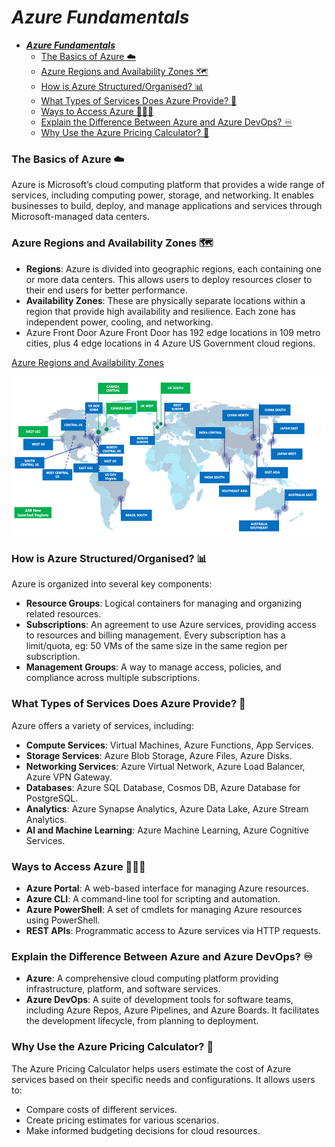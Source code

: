 # ***Azure Fundamentals***
- [***Azure Fundamentals***](#azure-fundamentals)
    - [The Basics of Azure ☁️](#the-basics-of-azure-️)
    - [Azure Regions and Availability Zones 🗺️](#azure-regions-and-availability-zones-️)
    - [How is Azure Structured/Organised? 📊](#how-is-azure-structuredorganised-)
    - [What Types of Services Does Azure Provide? 🛜](#what-types-of-services-does-azure-provide-)
    - [Ways to Access Azure 👩🏾‍💻](#ways-to-access-azure-)
    - [Explain the Difference Between Azure and Azure DevOps? ♾️](#explain-the-difference-between-azure-and-azure-devops-️)
    - [Why Use the Azure Pricing Calculator? 🧮](#why-use-the-azure-pricing-calculator-)

### The Basics of Azure ☁️
Azure is Microsoft’s cloud computing platform that provides a wide range of services, including computing power, storage, and networking. It enables businesses to build, deploy, and manage applications and services through Microsoft-managed data centers.

### Azure Regions and Availability Zones 🗺️
- **Regions**: Azure is divided into geographic regions, each containing one or more data centers. This allows users to deploy resources closer to their end users for better performance.
- **Availability Zones**: These are physically separate locations within a region that provide high availability and resilience. Each zone has independent power, cooling, and networking.
- Azure Front Door
Azure Front Door has 192 edge locations in 109 metro cities, plus 4 edge locations in 4 Azure US Government cloud regions.

[Azure Regions and Availability Zones](https://holori.com/list-of-all-azure-regions-and/)

![alt text](azure-regions-map.png)

### How is Azure Structured/Organised? 📊
Azure is organized into several key components:
- **Resource Groups**: Logical containers for managing and organizing related resources.
- **Subscriptions**: An agreement to use Azure services, providing access to resources and billing management. Every subscription has a limit/quota, eg: 50 VMs of the same size in the same region per subscription.
- **Management Groups**: A way to manage access, policies, and compliance across multiple subscriptions.

### What Types of Services Does Azure Provide? 🛜
Azure offers a variety of services, including:
- **Compute Services**: Virtual Machines, Azure Functions, App Services.
- **Storage Services**: Azure Blob Storage, Azure Files, Azure Disks.
- **Networking Services**: Azure Virtual Network, Azure Load Balancer, Azure VPN Gateway.
- **Databases**: Azure SQL Database, Cosmos DB, Azure Database for PostgreSQL.
- **Analytics**: Azure Synapse Analytics, Azure Data Lake, Azure Stream Analytics.
- **AI and Machine Learning**: Azure Machine Learning, Azure Cognitive Services.

### Ways to Access Azure 👩🏾‍💻
- **Azure Portal**: A web-based interface for managing Azure resources.
- **Azure CLI**: A command-line tool for scripting and automation.
- **Azure PowerShell**: A set of cmdlets for managing Azure resources using PowerShell.
- **REST APIs**: Programmatic access to Azure services via HTTP requests.

### Explain the Difference Between Azure and Azure DevOps? ♾️
- **Azure**: A comprehensive cloud computing platform providing infrastructure, platform, and software services.
- **Azure DevOps**: A suite of development tools for software teams, including Azure Repos, Azure Pipelines, and Azure Boards. It facilitates the development lifecycle, from planning to deployment.

### Why Use the Azure Pricing Calculator? 🧮
The Azure Pricing Calculator helps users estimate the cost of Azure services based on their specific needs and configurations. It allows users to:
- Compare costs of different services.
- Create pricing estimates for various scenarios.
- Make informed budgeting decisions for cloud resources.


